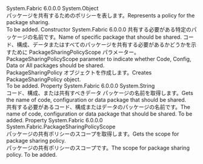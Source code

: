 <Type Name="PackageSharingPolicy" FullName="System.Fabric.PackageSharingPolicy">
  <TypeSignature Language="C#" Value="public class PackageSharingPolicy" />
  <TypeSignature Language="ILAsm" Value=".class public auto ansi beforefieldinit PackageSharingPolicy extends System.Object" />
  <TypeSignature Language="DocId" Value="T:System.Fabric.PackageSharingPolicy" />
  <TypeSignature Language="VB.NET" Value="Public Class PackageSharingPolicy" />
  <TypeSignature Language="F#" Value="type PackageSharingPolicy = class" />
  <AssemblyInfo>
    <AssemblyName>System.Fabric</AssemblyName>
    <AssemblyVersion>6.0.0.0</AssemblyVersion>
  </AssemblyInfo>
  <Base>
    <BaseTypeName>System.Object</BaseTypeName>
  </Base>
  <Interfaces />
  <Docs>
    <summary>
      <para><span data-ttu-id="e3122-101">パッケージを共有するためのポリシーを表します。</span><span class="sxs-lookup"><span data-stu-id="e3122-101">Represents a policy for the package sharing.</span></span></para>
    </summary>
    <remarks>To be added.</remarks>
  </Docs>
  <Members>
    <Member MemberName=".ctor">
      <MemberSignature Language="C#" Value="public PackageSharingPolicy (string packageName, System.Fabric.PackageSharingPolicyScope sharingScope);" />
      <MemberSignature Language="ILAsm" Value=".method public hidebysig specialname rtspecialname instance void .ctor(string packageName, valuetype System.Fabric.PackageSharingPolicyScope sharingScope) cil managed" />
      <MemberSignature Language="DocId" Value="M:System.Fabric.PackageSharingPolicy.#ctor(System.String,System.Fabric.PackageSharingPolicyScope)" />
      <MemberSignature Language="VB.NET" Value="Public Sub New (packageName As String, sharingScope As PackageSharingPolicyScope)" />
      <MemberSignature Language="F#" Value="new System.Fabric.PackageSharingPolicy : string * System.Fabric.PackageSharingPolicyScope -&gt; System.Fabric.PackageSharingPolicy" Usage="new System.Fabric.PackageSharingPolicy (packageName, sharingScope)" />
      <MemberType>Constructor</MemberType>
      <AssemblyInfo>
        <AssemblyName>System.Fabric</AssemblyName>
        <AssemblyVersion>6.0.0.0</AssemblyVersion>
      </AssemblyInfo>
      <Parameters>
        <Parameter Name="packageName" Type="System.String" />
        <Parameter Name="sharingScope" Type="System.Fabric.PackageSharingPolicyScope" />
      </Parameters>
      <Docs>
        <param name="packageName">
          <para><span data-ttu-id="e3122-102">共有する必要がある特定のパッケージの名前です。</span><span class="sxs-lookup"><span data-stu-id="e3122-102">Name of specific package that should be shared.</span></span> </para>
        </param>
        <param name="sharingScope">
          <para><span data-ttu-id="e3122-103">コード、構成、データまたはすべてのパッケージを共有する必要があるかどうかを示すために PackageSharingPolicyScope パラメーター。</span><span class="sxs-lookup"><span data-stu-id="e3122-103">PackageSharingPolicyScope parameter to indicate whether Code, Config, Data or All packages should be shared.</span></span> </para>
        </param>
        <summary>
          <para>
            <span data-ttu-id="e3122-104">PackageSharingPolicy オブジェクトを作成します。</span><span class="sxs-lookup"><span data-stu-id="e3122-104">Creates PackageSharingPolicy object.</span></span>
            </para>
        </summary>
        <remarks>To be added.</remarks>
      </Docs>
    </Member>
    <Member MemberName="PackageName">
      <MemberSignature Language="C#" Value="public string PackageName { get; }" />
      <MemberSignature Language="ILAsm" Value=".property instance string PackageName" />
      <MemberSignature Language="DocId" Value="P:System.Fabric.PackageSharingPolicy.PackageName" />
      <MemberSignature Language="VB.NET" Value="Public ReadOnly Property PackageName As String" />
      <MemberSignature Language="F#" Value="member this.PackageName : string" Usage="System.Fabric.PackageSharingPolicy.PackageName" />
      <MemberType>Property</MemberType>
      <AssemblyInfo>
        <AssemblyName>System.Fabric</AssemblyName>
        <AssemblyVersion>6.0.0.0</AssemblyVersion>
      </AssemblyInfo>
      <ReturnValue>
        <ReturnType>System.String</ReturnType>
      </ReturnValue>
      <Docs>
        <summary>
          <para><span data-ttu-id="e3122-105">コード、構成、または共有すべきデータ パッケージの名前を取得します。</span><span class="sxs-lookup"><span data-stu-id="e3122-105">Gets the name of code, configuration or data package that should be shared.</span></span></para>
        </summary>
        <value>
          <para><span data-ttu-id="e3122-106">共有する必要があるコード、構成またはデータのパッケージの名前です。</span><span class="sxs-lookup"><span data-stu-id="e3122-106">The name of code, configuration or data package that should be shared.</span></span></para>
        </value>
        <remarks>To be added.</remarks>
      </Docs>
    </Member>
    <Member MemberName="SharingScope">
      <MemberSignature Language="C#" Value="public System.Fabric.PackageSharingPolicyScope SharingScope { get; }" />
      <MemberSignature Language="ILAsm" Value=".property instance valuetype System.Fabric.PackageSharingPolicyScope SharingScope" />
      <MemberSignature Language="DocId" Value="P:System.Fabric.PackageSharingPolicy.SharingScope" />
      <MemberSignature Language="VB.NET" Value="Public ReadOnly Property SharingScope As PackageSharingPolicyScope" />
      <MemberSignature Language="F#" Value="member this.SharingScope : System.Fabric.PackageSharingPolicyScope" Usage="System.Fabric.PackageSharingPolicy.SharingScope" />
      <MemberType>Property</MemberType>
      <AssemblyInfo>
        <AssemblyName>System.Fabric</AssemblyName>
        <AssemblyVersion>6.0.0.0</AssemblyVersion>
      </AssemblyInfo>
      <ReturnValue>
        <ReturnType>System.Fabric.PackageSharingPolicyScope</ReturnType>
      </ReturnValue>
      <Docs>
        <summary>
          <para><span data-ttu-id="e3122-107">パッケージの共有ポリシーのスコープを取得します。</span><span class="sxs-lookup"><span data-stu-id="e3122-107">Gets the scope for package sharing policy.</span></span></para>
        </summary>
        <value>
          <para><span data-ttu-id="e3122-108">パッケージの共有ポリシーのスコープです。</span><span class="sxs-lookup"><span data-stu-id="e3122-108">The scope for package sharing policy.</span></span></para>
        </value>
        <remarks>To be added.</remarks>
      </Docs>
    </Member>
  </Members>
</Type>